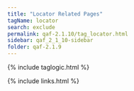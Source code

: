 ```yaml
---
title: "Locator Related Pages"
tagName: locator
search: exclude
permalink: qaf-2.1.10/tag_locator.html
sidebar: qaf_2_1_10-sidebar
folder: qaf-2.1.9
---
```

{% include taglogic.html %}

{% include links.html %}
